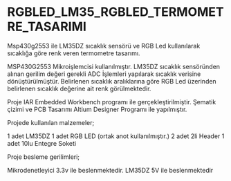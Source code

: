 # RGBLED_LM35_RGBLED_TERMOMETRE_TASARIMI
Msp430g2553 ile LM35DZ sıcaklık sensörü ve RGB Led kullanılarak sıcaklığa göre renk veren termometre tasarımı.

MSP430G2553 Mikroişlemcisi kullanılmıştır. LM35DZ sıcaklık sensöründen alınan gerilim değeri gerekli ADC İşlemleri yapılarak sıcaklık verisine dönüştürülmüştür.
Belirlenen sıcaklık aralıklarına göre RGB Led üzerinden belirlenen sıcaklık değerine ait renk görülmektedir. 

Proje IAR Embedded Workbench programı ile gerçekleştirilmiştir. Şematik çizimi ve PCB Tasarımı Altium Designer Programı ile yapılmıştır.

Projede kullanılan malzemeler;

1 adet LM35DZ
1 adet RGB LED (ortak anot kullanılmıştır.)
2 adet 2li Header 
1 adet 10lu Entegre Soketi

Proje besleme gerilimleri;

Mikrodenetleyici 3.3v ile beslenmektedir.
LM35DZ 5V ile beslenmektedir



